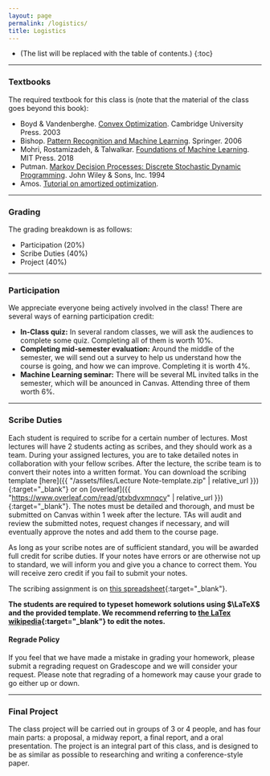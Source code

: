```yaml
---
layout: page
permalink: /logistics/
title: Logistics
---
```


* (The list will be replaced with the table of contents.)
{:toc}

***

### Textbooks

The required textbook for this class is (note that the material of the class goes beyond this book):
- Boyd & Vandenberghe. [Convex Optimization](https://web.stanford.edu/~boyd/cvxbook/). Cambridge University Press. 2003
- Bishop. [Pattern Recognition and Machine Learning](https://www.microsoft.com/en-us/research/uploads/prod/2006/01/Bishop-Pattern-Recognition-and-Machine-Learning-2006.pdf). Springer. 2006
- Mohri, Rostamizadeh, & Talwalkar. [Foundations of Machine Learning](https://cs.nyu.edu/~mohri/mlbook/). MIT Press. 2018
- Putman. [Markov Decision Processes: Discrete Stochastic Dynamic Programming](https://onlinelibrary.wiley.com/doi/book/10.1002/9780470316887).  John Wiley & Sons, Inc. 1994
- Amos. [Tutorial on amortized optimization](https://arxiv.org/pdf/2202.00665.pdf).


***

### Grading

<!---
The class requirements include [TOFILL.
This is a Graduate level course, and by the end of this class you should have a good understanding of the basic methodologies in [TOFILL].
-->
The grading breakdown is as follows:

- Participation (20%)
- Scribe Duties (40%)
- Project (40%)


***

### Participation

We appreciate everyone being actively involved in the class!
There are several ways of earning participation credit:
<!---  - **Piazza participation:** The top ~20 contributors to Piazza will get 3.5%; others will get credit in proportion to the participation of the ~20th person. (To prevent abuse of the system, not all contributions are counted and instructors hold the right to determine to count contributions as positive or negative.)
-->
- **In-Class quiz:** In several random classes, we will ask the audiences to complete some quiz. Completing all of them is worth 10%.
- **Completing mid-semester evaluation:** Around the middle of the semester, we will send out a survey to help us understand how the course is going, and how we can improve. Completing it is worth 4%.
- **Machine Learning seminar:** There will be several ML invited talks in the semester, which will be anounced in Canvas. Attending three of them worth 6%.


***


### Scribe Duties

Each student is required to scribe for a certain number of lectures. Most lectures will have 2 students acting as scribes, and they should work as a team. During your assigned lectures, you are to take detailed notes in collaboration with your fellow scribes. After the lecture, the scribe team is to convert their notes into a written format. You can download the scribing template [here]({{ "/assets/files/Lecture Note-template.zip" | relative_url }}){:target="\_blank"} or on [overleaf]({{ "https://www.overleaf.com/read/gtxbdvxmnqcy" | relative_url }}){:target="\_blank"}. The notes must be detailed and thorough, and must be submitted on Canvas within 1 week after the lecture. TAs will audit and review the submitted notes, request changes if necessary, and will eventually approve the notes and add them to the course page. 

As long as your scribe notes are of sufficient standard, you will be awarded full credit for scribe duties. If your notes have errors or are otherwise not up to standard, we will inform you and give you a chance to correct them. You will receive zero credit if you fail to submit your notes. 

The scribing assignment is on [this spreadsheet](https://docs.google.com/spreadsheets/d/1TTlvcGLdT3sJgRes-8mI1eD_k9EdnSPVISIP59FGVvU/edit?usp=sharing){:target="\_blank"}.

**The students are required to typeset homework solutions using $\LaTeX$ and the provided template. We recommend referring to [the LaTex wikipedia](https://en.wikibooks.org/wiki/LaTeX/Mathematics){:target="\_blank"} to edit the notes.** 

<!-- #### Collaboration Policy

**Homework assignments must be done individually:** each student must hand in their own answers.
However, it is acceptable to collaborate when figuring out answers and to help each other solve the problems.
We will be assuming that, as participants in a graduate course, you will be taking the responsibility to make sure you personally understand the solution arising from such collaboration.
You also must indicate on each homework with whom you have collaborated. -->

<!-- #### Late Policy

You will be allowed **4 total homework late days** without penalty for the entire semester.
You may be late by up to 6 days on any homework assignment.
Once those days are used, you will be penalized according to the following policy:

- Homework is worth full credit at the due time on the due date.
- The allowed late days are counted by day (i.e., each new late day starts at 12:00 am ET).
- Once the allowed late days are exceeded, the penalty is 50% per late day conted by hour (i.e., 2.0833% per hour).
- The homework is worth zero credit 48 hours after exceeding the late day limit.

You must turn in at least 3 of the 4 assignments, even if for zero credit, in order to pass the course.
Please upload your late submissions to [Gradescope](https://www.gradescope.com/courses/36025){:target="\_blank"}. -->

#### Regrade Policy

If you feel that we have made a mistake in grading your homework, please submit a regrading request on Gradescope and we will consider your request.
Please note that regrading of a homework may cause your grade to go either up or down.

***

### Final Project

The class project will be carried out in groups of 3 or 4 people, and has four main parts: a proposal, a midway report, a final report, and a oral presentation.
The project is an integral part of this class, and is designed to be as similar as possible to researching and writing a conference-style paper.

<!---
Please see the [project page](https://sailinglab.github.io/pgm-spring-2019/project/) for more information about the final project.
-->

<!---
***

### Auditing

To satisfy the auditing requirement, you must do *one* of the following:

1. **Submit notes** and receive at least 75% of the points on each one.
2. **Do a class project** which must address a topic related to machine learning and must be something that you have started while taking this class (i.e. it can't be your previous work).
You will need to submit a project proposal with everyone else, and present the project with everyone.
However, you don't need to submit a milestone or final paper.
You must get at least 80% on the final presentation part of the project.

*If you plan to audit the class, please notify instructors that you are auditing and specify which requirement you plan to fulfill.*
-->

